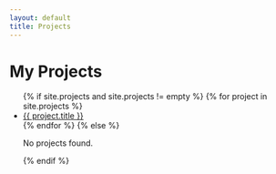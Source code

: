 ```yaml
---
layout: default
title: Projects
---
```


<h1>My Projects</h1>

<ul class="project-list">
  {% if site.projects and site.projects != empty %}
    {% for project in site.projects %}
      <li>
        <a href="{{ project.url }}">
          {{ project.title }}
        </a>
        <br>
      </li>
    {% endfor %}
  {% else %}
    <p class="fwt-bold text-danger">No projects found.</p>
  {% endif %}
</ul>
